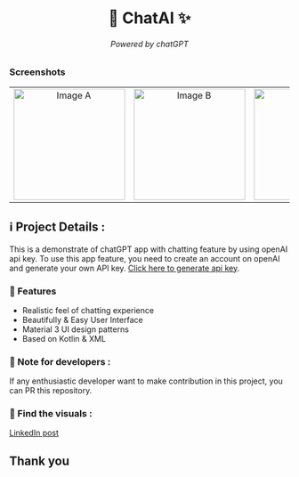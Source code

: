 <div align = "center">
<h1 align="center"> 💫 ChatAI ✨ </h1>
  <h6>Powered by chatGPT</h6>
</div>


### Screenshots

<table>
  <tr>
    <td align="center">
      <img src="https://github.com/dangiashish/ChatAI/assets/70362030/ee647024-870e-41c6-a5d0-fc273f3c916b" alt="Image A" width="200"/>
    </td>
    <td align="center">
      <img src="https://github.com/dangiashish/ChatAI/assets/70362030/b06b0e91-0ab7-41b0-ab97-8cc245f5cd18" alt="Image B" width="200"/>
    </td>
    <td align="center">
      <img src="https://github.com/dangiashish/ChatAI/assets/70362030/bb657888-6d4a-4534-8d7e-f5481e6f1ce7" alt="Image C" width="200"/>
    </td>
    <td align="center">
      <img src="https://github.com/dangiashish/ChatAI/assets/70362030/a88a60d7-629f-4b59-9b58-f4213ffdac0f" alt="Image D" width="200"/>
    </td>
  </tr>
</table>





## ℹ️ Project Details :
This is a demonstrate of chatGPT app with chatting feature by using openAI api key.
To use this app feature, you need to create an account on openAI and generate your own API key.
<a href="https://platform.openai.com/account/api-keys">Click here to generate api key</a>. 

### 🔖 Features
- Realistic feel of chatting experience
- Beautifully & Easy User Interface
- Material 3 UI design patterns
- Based on Kotlin & XML

### 🔖 Note for developers :
If any enthusiastic developer want to make contribution in this project, you can PR this repository.

### 🔖 Find the visuals :
<a href="https://www.linkedin.com/posts/ashishkumardangi_android-folks-openai-activity-7180858918603022337-LZwz?utm_source=share&utm_medium=member_desktop">LinkedIn post </a>

## Thank you
